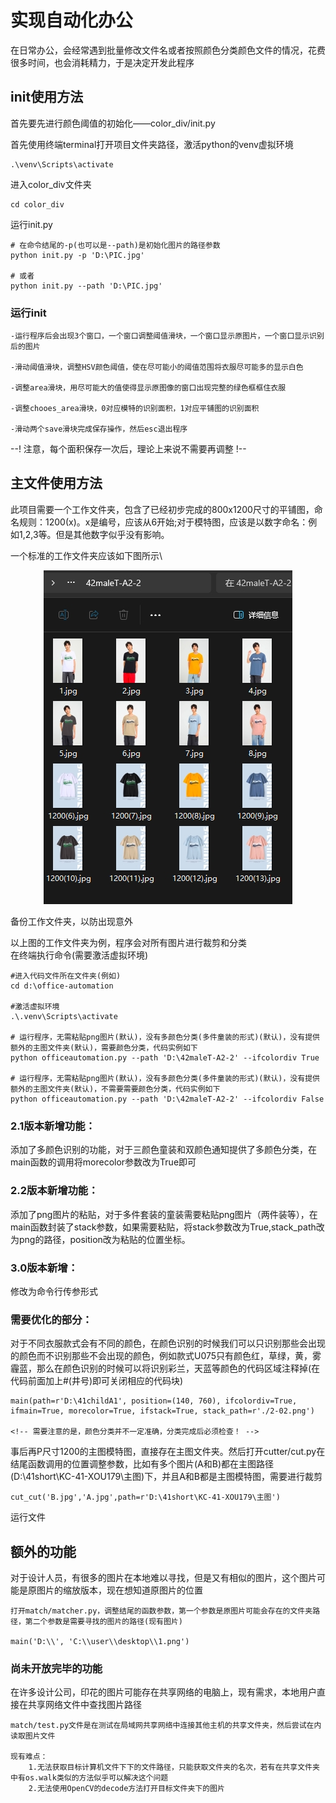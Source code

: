 # 实现自动化办公
在日常办公，会经常遇到批量修改文件名或者按照颜色分类颜色文件的情况，花费很多时间，也会消耗精力，于是决定开发此程序
## init使用方法
首先要先进行颜色阈值的初始化——color_div/init.py

首先使用终端terminal打开项目文件夹路径，激活python的venv虚拟环境

    .\venv\Scripts\activate
进入color_div文件夹

    cd color_div
运行init.py

    # 在命令结尾的-p(也可以是--path)是初始化图片的路径参数
    python init.py -p 'D:\PIC.jpg'

    # 或者
    python init.py --path 'D:\PIC.jpg'

### 运行init

    -运行程序后会出现3个窗口，一个窗口调整阈值滑块，一个窗口显示原图片，一个窗口显示识别后的图片

    -滑动阈值滑块，调整HSV颜色阈值，使在尽可能小的阈值范围将衣服尽可能多的显示白色

    -调整area滑块，用尽可能大的值使得显示原图像的窗口出现完整的绿色框框住衣服

    -调整chooes_area滑块，0对应模特的识别面积，1对应平铺图的识别面积

    -滑动两个save滑块完成保存操作，然后esc退出程序

--! 注意，每个面积保存一次后，理论上来说不需要再调整 !--

## 主文件使用方法
此项目需要一个工作文件夹，包含了已经初步完成的800x1200尺寸的平铺图，命名规则：1200(x)。x是编号，应该从6开始;对于模特图，应该是以数字命名：例如1,2,3等。但是其他数字似乎没有影响。

一个标准的工作文件夹应该如下图所示\
<div align="center">
    <a href="./">
        <img src="./.pic/example.jpg" width="79%"/>
    </a>
</div>

备份工作文件夹，以防出现意外

以上图的工作文件夹为例，程序会对所有图片进行裁剪和分类\
在终端执行命令(需要激活虚拟环境)
    
    #进入代码文件所在文件夹(例如)
    cd d:\office-automation

    #激活虚拟环境
    .\.venv\Scripts\activate

    # 运行程序，无需粘贴png图片(默认)，没有多颜色分类(多件童装的形式)(默认)，没有提供额外的主图文件夹(默认)，需要颜色分类，代码实例如下
    python officeautomation.py --path 'D:\42maleT-A2-2' --ifcolordiv True 

    # 运行程序，无需粘贴png图片(默认)，没有多颜色分类(多件童装的形式)(默认)，没有提供额外的主图文件夹(默认)，不需要需要颜色分类，代码实例如下
    python officeautomation.py --path 'D:\42maleT-A2-2' --ifcolordiv False

### 2.1版本新增功能：
添加了多颜色识别的功能，对于三颜色童装和双颜色通知提供了多颜色分类，在main函数的调用将morecolor参数改为True即可

### 2.2版本新增功能：
添加了png图片的粘贴，对于多件套装的童装需要粘贴png图片（两件装等），在main函数封装了stack参数，如果需要粘贴，将stack参数改为True,stack_path改为png的路径，position改为粘贴的位置坐标。

### 3.0版本新增：
修改为命令行传参形式

### 需要优化的部分：
对于不同衣服款式会有不同的颜色，在颜色识别的时候我们可以只识别那些会出现的颜色而不识别那些不会出现的颜色，例如款式U075只有颜色红，草绿，黄，雾霾蓝，那么在颜色识别的时候可以将识别彩兰，天蓝等颜色的代码区域注释掉(在代码前面加上#(井号)即可关闭相应的代码块)

    main(path=r'D:\41childA1', position=(140, 760), ifcolordiv=True, ifmain=True, morecolor=True, ifstack=True, stack_path=r'./2-02.png')

    <!-- 需要注意的是，颜色分类并不一定准确，分类完成后必须检查！ -->

事后再P尺寸1200的主图模特图，直接存在主图文件夹。然后打开cutter/cut.py在结尾函数调用的位置调整参数，比如有多个图片(A和B)都在主图路径(D:\41short\KC-41-XOU179\主图)下，并且A和B都是主图模特图，需要进行裁剪

    cut_cut('B.jpg','A.jpg',path=r'D:\41short\KC-41-XOU179\主图')

运行文件

## 额外的功能
对于设计人员，有很多的图片在本地难以寻找，但是又有相似的图片，这个图片可能是原图片的缩放版本，现在想知道原图片的位置

    打开match/matcher.py，调整结尾的函数参数，第一个参数是原图片可能会存在的文件夹路径，第二个参数是需要寻找的图片的路径(现有图片)

    main('D:\\', 'C:\\user\\desktop\\1.png')
### 尚未开放完毕的功能
在许多设计公司，印花的图片可能存在共享网络的电脑上，现有需求，本地用户直接在共享网络文件中查找图片路径

    match/test.py文件是在测试在局域网共享网络中连接其他主机的共享文件夹，然后尝试在内读取图片文件

    现有难点：
        1.无法获取目标计算机文件下下的文件路径，只能获取文件夹的名次，若有在共享文件夹中有os.walk类似的方法似乎可以解决这个问题
        2.无法使用OpenCV的decode方法打开目标文件夹下的图片